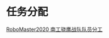# 任务分配

[RoboMaster2020 南工骁鹰战队队员分工](https://docs.qq.com/sheet/DRFJFTE50ZERQZU5l?c=A1A0A0)

[^_^]: (date:2020-05-10)
